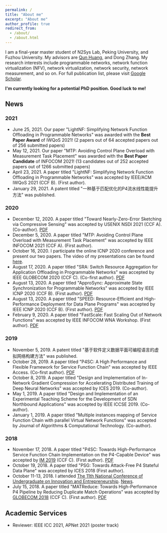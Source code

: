 ```yaml
---
permalink: /
title: "About me"
excerpt: "About me"
author_profile: true
redirect_from: 
  - /about/
  - /about.html
---
```


I am a final-year master student of N2Sys Lab, Peking University, and Fuzhou University. 
My advisors are [Qun Huang](http://huangqundl.github.io/), and Dong Zhang.
My research interests include programmable networks, network function virtualization (NFV), network virtualization, network security, network measurement, and so on.
For full publication list, please visit [Google Scholar](https://scholar.google.com/citations?hl=zh-CN&view_op=list_works&gmla=AJsN-F7mwLtmmveYgPqnvrwz0vssxbPuaRvXt4Mf-xzX8cFlpSDM23Xykt_WeXsYvXQGtMHY9PFcAPlUu53BkheHRCIIgtwHl7V3es07fWh74i_JO4HoVo0&user=ZMdsjDUAAAAJ).

**I'm currently looking for a potential PhD position. Good luck to me!**

## News

### 2021

- June 25, 2021. Our paper "LightNF: Simplifying Network Function Offloading in Programmable Networks" was awarded with the **Best Paper Award** of IWQoS 2021! (2 papers out of 64 accepted papers out of 256 submitted papers)
- May 12, 2021. Our paper "MTP: Avoiding Control Plane Overload with Measurement Task Placement" was awarded with the **Best Paper Candidate** of INFOCOM 2021! (13 candidates out of 252 accepted papers out of 1266 submitted papers)
- April 23, 2021. A paper titled "LightNF: Simplifying Network Function Offloading in Programmable Networks" was accepted by IEEE/ACM IWQoS 2021 (CCF B). (First author). 
- January 29, 2021. A patent titled "一种基于匹配优化的P4流水线性能提升方法" was published.

### 2020

- December 12, 2020. A paper titled "Toward Nearly-Zero-Error Sketching via Compressive Sensing" was accepted by USENIX NSDI 2021 (CCF A). (Co-author). [PDF](https://www.usenix.org/conference/nsdi21/presentation/huang)
- December 5, 2020. A paper titled "MTP: Avoiding Control Plane Overload with Measurement Task Placement" was accepted by IEEE INFOCOM 2021 (CCF A). (First author). 
- October 16, 2020. I participate the online ICNP 2020 conference and present our two papers. The video of my presentations can be found [here](https://youtu.be/iw647L1rv8I).
- August 17, 2020. A paper titled "SRA: Switch Resource Aggregation for Application Offloading in Programmable Networks" was accepted by IEEE GLOBECOM 2020 (CCF C). (Co-first author). [PDF](https://ieeexplore.ieee.org/document/9322112/)
- August 13, 2020. A paper titled "ApproSync: Approximate State Synchronization for Programmable Networks" was accepted by IEEE ICNP 2020 (CCF B). (First author). [PDF](https://icnp20.cs.ucr.edu/proceedings/main/ApproSync.pdf)
- August 13, 2020. A paper titled "SPEED: Resource-Efficient and High-Performance Deployment for Data Plane Programs" was accepted by IEEE ICNP 2020 (CCF B). (First author). [PDF](https://icnp20.cs.ucr.edu/proceedings/main/SPEED.pdf)
- February 9, 2020. A paper titled "FastScale: Fast Scaling Out of Network Functions" was accepted by IEEE INFOCOM WNA Workshop. (First author). [PDF](https://ieeexplore.ieee.org/document/9162751/)

### 2019

- November 5, 2019. A patent titled "基于软件定义数据平面可编程语言的虚拟网络构建方法" was published.
- October 28, 2019. A paper titled "P4SC: A High Performance and Flexible Framework for Service Function Chain" was accepted by IEEE Access. (Co-first author). [PDF](https://ieeexplore.ieee.org/abstract/document/8887155)
- October 8, 2019. A paper titled "Design and Implementation of In-Network Gradient Compression for Accelerating Distributed Training of Deep Neural Networks" was accepted by ICES 2019. (Co-author).
- May 1, 2019. A paper titled "Design and Implementation of an Experimental Teaching Scheme for the Development of SDN Northbound Applications" was accepted by IEEE ICCSE 2019. (Co-author).
- January 1, 2019. A paper titled "Multiple instances mapping of Service Function Chain with parallel Virtual Network Functions" was accepted by Journal of Algorithms & Computational Technology. (Co-author).

### 2018

- November 17, 2018. A paper titled "P4SC: Towards High-Performance Service Function Chain Implementation on the P4-Capable Device" was accepted by [IM 2019](http://im2019.ieee-im.org) (CCF C). (First author). [PDF](https://ieeexplore.ieee.org/document/8717843)
- October 19, 2018. A paper titled "PSG: Towards Attack-Free P4 Stateful Data Plane" was accepted by ICES 2018 (First author).
- October 11-13, 2018. I attended [The 11th National Conference of Undergraduate on Innovation and Entrepreneurship](http://gjcxcy.bjtu.edu.cn/Index.aspx). [News](http://news.fzu.edu.cn/html/fdyw/2018/10/16/677c41ee-b257-4131-a49b-56815515fb2f.html).
- July 15, 2018. A paper titled "MATReduce: Towards High-Performance P4 Pipeline by Reducing Duplicate Match Operations" was accepted by [GLOBECOM 2018](http://globecom2018.ieee-globecom.org/) (CCF C). (First author). [PDF](https://ieeexplore.ieee.org/document/8647320)

## Academic Services

- Reviewer: IEEE ICC 2021, APNet 2021 (poster track)
